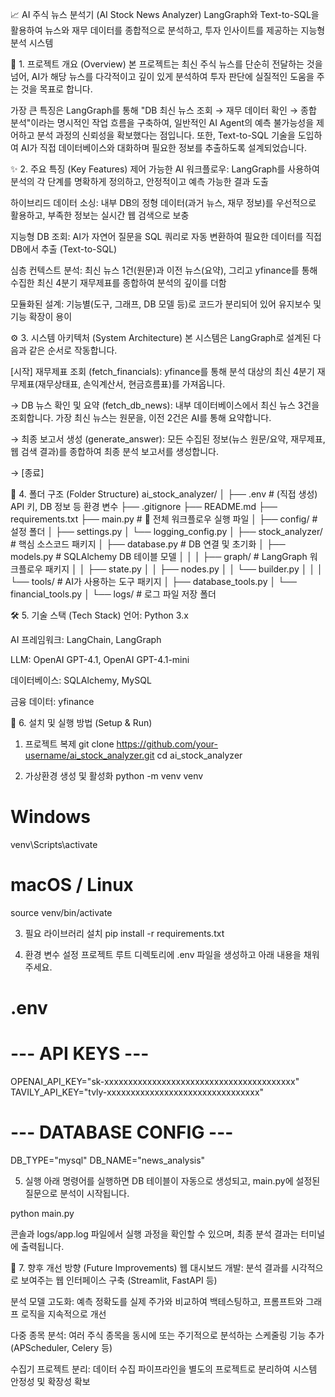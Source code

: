 📈 AI 주식 뉴스 분석기 (AI Stock News Analyzer)
LangGraph와 Text-to-SQL을 활용하여 뉴스와 재무 데이터를 종합적으로 분석하고, 투자 인사이트를 제공하는 지능형 분석 시스템

📌 1. 프로젝트 개요 (Overview)
본 프로젝트는 최신 주식 뉴스를 단순히 전달하는 것을 넘어, AI가 해당 뉴스를 다각적이고 깊이 있게 분석하여 투자 판단에 실질적인 도움을 주는 것을 목표로 합니다.

가장 큰 특징은 LangGraph를 통해 "DB 최신 뉴스 조회 → 재무 데이터 확인 → 종합 분석"이라는 명시적인 작업 흐름을 구축하여, 일반적인 AI Agent의 예측 불가능성을 제어하고 분석 과정의 신뢰성을 확보했다는 점입니다. 또한, Text-to-SQL 기술을 도입하여 AI가 직접 데이터베이스와 대화하며 필요한 정보를 추출하도록 설계되었습니다.

✨ 2. 주요 특징 (Key Features)
제어 가능한 AI 워크플로우: LangGraph를 사용하여 분석의 각 단계를 명확하게 정의하고, 안정적이고 예측 가능한 결과 도출

하이브리드 데이터 소싱: 내부 DB의 정형 데이터(과거 뉴스, 재무 정보)를 우선적으로 활용하고, 부족한 정보는 실시간 웹 검색으로 보충

지능형 DB 조회: AI가 자연어 질문을 SQL 쿼리로 자동 변환하여 필요한 데이터를 직접 DB에서 추출 (Text-to-SQL)

심층 컨텍스트 분석: 최신 뉴스 1건(원문)과 이전 뉴스(요약), 그리고 yfinance를 통해 수집한 최신 4분기 재무제표를 종합하여 분석의 깊이를 더함

모듈화된 설계: 기능별(도구, 그래프, DB 모델 등)로 코드가 분리되어 있어 유지보수 및 기능 확장이 용이

⚙️ 3. 시스템 아키텍처 (System Architecture)
본 시스템은 LangGraph로 설계된 다음과 같은 순서로 작동합니다.

[시작] 재무제표 조회 (fetch_financials): yfinance를 통해 분석 대상의 최신 4분기 재무제표(재무상태표, 손익계산서, 현금흐름표)를 가져옵니다.

→ DB 뉴스 확인 및 요약 (fetch_db_news): 내부 데이터베이스에서 최신 뉴스 3건을 조회합니다. 가장 최신 뉴스는 원문을, 이전 2건은 AI를 통해 요약합니다.

→ 최종 보고서 생성 (generate_answer): 모든 수집된 정보(뉴스 원문/요약, 재무제표, 웹 검색 결과)를 종합하여 최종 분석 보고서를 생성합니다.

→ [종료]

📂 4. 폴더 구조 (Folder Structure)
ai_stock_analyzer/
│
├── .env # (직접 생성) API 키, DB 정보 등 환경 변수
├── .gitignore
├── README.md
├── requirements.txt
├── main.py # 🚀 전체 워크플로우 실행 파일
│
├── config/ # 설정 폴더
│ ├── settings.py
│ └── logging_config.py
│
├── stock_analyzer/ # 핵심 소스코드 패키지
│ ├── database.py # DB 연결 및 초기화
│ ├── models.py # SQLAlchemy DB 테이블 모델
│ │
│ ├── graph/ # LangGraph 워크플로우 패키지
│ │ ├── state.py
│ │ ├── nodes.py
│ │ └── builder.py
│ │
│ └── tools/ # AI가 사용하는 도구 패키지
│ ├── database_tools.py
│ └── financial_tools.py
│
└── logs/ # 로그 파일 저장 폴더

🛠️ 5. 기술 스택 (Tech Stack)
언어: Python 3.x

AI 프레임워크: LangChain, LangGraph

LLM: OpenAI GPT-4.1, OpenAI GPT-4.1-mini

데이터베이스: SQLAlchemy, MySQL

금융 데이터: yfinance

🚀 6. 설치 및 실행 방법 (Setup & Run)

1. 프로젝트 복제
   git clone https://github.com/your-username/ai_stock_analyzer.git
   cd ai_stock_analyzer

2. 가상환경 생성 및 활성화
   python -m venv venv

# Windows

venv\Scripts\activate

# macOS / Linux

source venv/bin/activate

3. 필요 라이브러리 설치
   pip install -r requirements.txt

4. 환경 변수 설정
   프로젝트 루트 디렉토리에 .env 파일을 생성하고 아래 내용을 채워주세요.

# .env

# --- API KEYS ---

OPENAI_API_KEY="sk-xxxxxxxxxxxxxxxxxxxxxxxxxxxxxxxxxxxxxxxx"
TAVILY_API_KEY="tvly-xxxxxxxxxxxxxxxxxxxxxxxxxxxxxxxx"

# --- DATABASE CONFIG ---

DB_TYPE="mysql"
DB_NAME="news_analysis"

5. 실행
   아래 명령어를 실행하면 DB 테이블이 자동으로 생성되고, main.py에 설정된 질문으로 분석이 시작됩니다.

python main.py

콘솔과 logs/app.log 파일에서 실행 과정을 확인할 수 있으며, 최종 분석 결과는 터미널에 출력됩니다.

🔮 7. 향후 개선 방향 (Future Improvements)
웹 대시보드 개발: 분석 결과를 시각적으로 보여주는 웹 인터페이스 구축 (Streamlit, FastAPI 등)

분석 모델 고도화: 예측 정확도를 실제 주가와 비교하여 백테스팅하고, 프롬프트와 그래프 로직을 지속적으로 개선

다중 종목 분석: 여러 주식 종목을 동시에 또는 주기적으로 분석하는 스케줄링 기능 추가 (APScheduler, Celery 등)

수집기 프로젝트 분리: 데이터 수집 파이프라인을 별도의 프로젝트로 분리하여 시스템 안정성 및 확장성 확보
